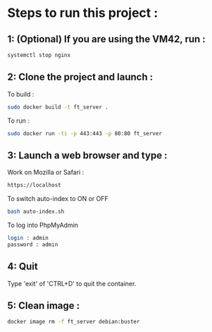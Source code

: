 Steps to run this project :<a name="TOP"></a>
===================


## 1: (Optional) If you are using the VM42, run :
```bash
systemctl stop nginx
```

## 2: Clone the project and launch :
To build :
```bash
sudo docker build -t ft_server .
```

To run :
```bash
sudo docker run -ti -p 443:443 -p 80:80 ft_server
```

## 3: Launch a web browser and type :
Work on Mozilla or Safari :
```bash
https://localhost
```

To switch auto-index to ON or OFF
```bash
bash auto-index.sh
```

To log into PhpMyAdmin
```bash
login : admin
password : admin
```

## 4: Quit
Type 'exit' of 'CTRL+D' to quit the container.


## 5: Clean image :
```bash
docker image rm -f ft_server debian:buster
```

